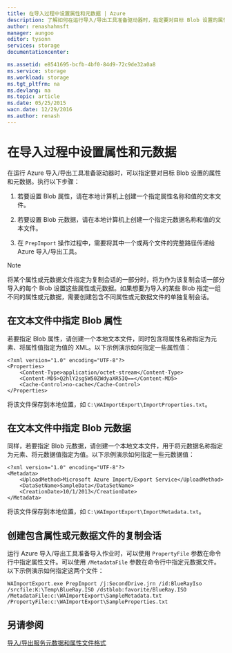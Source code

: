```yaml
---
title: 在导入过程中设置属性和元数据 | Azure
description: 了解如何在运行导入/导出工具准备驱动器时，指定要对目标 Blob 设置的属性和元数据。
author: renashahmsft
manager: aungoo
editor: tysonn
services: storage
documentationcenter: 

ms.assetid: e8541695-bcfb-4bf0-84d9-72c9de32a0a8
ms.service: storage
ms.workload: storage
ms.tgt_pltfrm: na
ms.devlang: na
ms.topic: article
ms.date: 05/25/2015
wacn.date: 12/29/2016
ms.author: renash
---
```


# 在导入过程中设置属性和元数据
在运行 Azure 导入/导出工具准备驱动器时，可以指定要对目标 Blob 设置的属性和元数据。执行以下步骤：

1.  若要设置 Blob 属性，请在本地计算机上创建一个指定属性名称和值的文本文件。

2.  若要设置 Blob 元数据，请在本地计算机上创建一个指定元数据名称和值的文本文件。

3.  在 `PrepImport` 操作过程中，需要将其中一个或两个文件的完整路径传递给 Azure 导入/导出工具。

> [!NOTE]
>将某个属性或元数据文件指定为复制会话的一部分时，将为作为该复制会话一部分导入的每个 Blob 设置这些属性或元数据。如果想要为导入的某些 Blob 指定一组不同的属性或元数据，需要创建包含不同属性或元数据文件的单独复制会话。

## 在文本文件中指定 Blob 属性  
若要指定 Blob 属性，请创建一个本地文本文件，同时包含将属性名称指定为元素、将属性值指定为值的 XML。以下示例演示如何指定一些属性值：

    <?xml version="1.0" encoding="UTF-8"?>  
    <Properties>  
        <Content-Type>application/octet-stream</Content-Type>  
        <Content-MD5>Q2hlY2sgSW50ZWdyaXR5IQ==</Content-MD5>  
        <Cache-Control>no-cache</Cache-Control>  
    </Properties>  

将该文件保存到本地位置，如 `C:\WAImportExport\ImportProperties.txt`。

## 在文本文件中指定 Blob 元数据  
同样，若要指定 Blob 元数据，请创建一个本地文本文件，用于将元数据名称指定为元素、将元数据值指定为值。以下示例演示如何指定一些元数据值：

    <?xml version="1.0" encoding="UTF-8"?>  
    <Metadata>  
        <UploadMethod>Microsoft Azure Import/Export Service</UploadMethod>  
        <DataSetName>SampleData</DataSetName>  
        <CreationDate>10/1/2013</CreationDate>  
    </Metadata>  

将该文件保存到本地位置，如 `C:\WAImportExport\ImportMetadata.txt`。

## 创建包含属性或元数据文件的复制会话  
运行 Azure 导入/导出工具准备导入作业时，可以使用 `PropertyFile` 参数在命令行中指定属性文件。可以使用 `/MetadataFile` 参数在命令行中指定元数据文件。以下示例演示如何指定这两个文件：

    WAImportExport.exe PrepImport /j:SecondDrive.jrn /id:BlueRayIso /srcfile:K:\Temp\BlueRay.ISO /dstblob:favorite/BlueRay.ISO /MetadataFile:c:\WAImportExport\SampleMetadata.txt /PropertyFile:c:\WAImportExport\SampleProperties.txt  

## 另请参阅  
[导入/导出服务元数据和属性文件格式](./storage-import-export-file-format-metadata-and-properties.md)

<!---HONumber=Mooncake_1226_2016-->